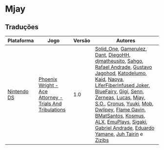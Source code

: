 # Mjay

## Traduções

| Plataforma | Jogo | Versão | Autores |
| ----------- | ----------- | ----------- | ----------- |
| [Nintendo DS](../../traducoes/nintendo-ds/) | [Phoenix Wright - Ace Attorney - Trials And Tribulations](../../traducoes/nintendo-ds/phoenix-wright-ace-attorney-trials-and-tribulations_solid_one-et-al/) | 1.0 | [Solid\_One](../../autores/solid_one/), [Gamerulez](../../autores/gamerulez/), [Dant](../../autores/dant/), [DiegoHH](../../autores/diegohh/), [djmatheusito](../../autores/djmatheusito/), [Sahgo](../../autores/sahgo/), [Rafael Andrade](../../autores/rafael-andrade/), [Gustavo Jagohod](../../autores/gustavo-jagohod/), [Katodelumo](../../autores/katodelumo/), [Kaid](../../autores/kaid/), [Naoya](../../autores/naoya/), [LiferFiberInfused Joker](../../autores/liferfiberinfused-joker/), [BlueFairy](../../autores/bluefairy/), [Gigi](../../autores/gigi/), [Senn](../../autores/senn/), [Zerneas](../../autores/zerneas/), [Lucas](../../autores/lucas/), [Mjay](../../autores/mjay/), [S\.O\.](../../autores/so/), [Cronus](../../autores/cronus/), [Yuuki](../../autores/yuuki/), [Mob](../../autores/mob/), [Dwlipey](../../autores/dwlipey/), [Flame Gavin](../../autores/flame-gavin/), [BMatSantos](../../autores/bmatsantos/), [Kosmus](../../autores/kosmus/), [ALX](../../autores/alx/), [EmuPlays](../../autores/emuplays/), [Sigaki](../../autores/sigaki/), [Gabriel Andrade](../../autores/gabriel-andrade/), [Eduardo Yamane](../../autores/eduardo-yamane/), [Juh Tairin](../../autores/juh-tairin/) e [Zizibs](../../autores/zizibs/) |
